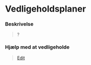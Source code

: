 # Vedligeholdsplaner

### Beskrivelse

> ?

### Hjælp med at vedligeholde

> [Edit](https://github.com/FMDatahub/Portal/blob/main/docs/Moduler/DriftOgVedligehold/Vedligeholdsplaner.md)
